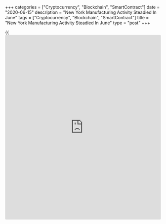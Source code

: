 +++
categories = ["Cryptocurrency", "Blockchain", "SmartContract"]
date = "2020-06-15"
description = "New York Manufacturing Activity Steadied In June"
tags = ["Cryptocurrency", "Blockchain", "SmartContract"]
title = "New York Manufacturing Activity Steadied In June"
type = "post"
+++

{{<iframe id="large-banner" src="https://www.bounty.group/#slide=19.0" width="100%" height="600" scrolling="no" style="border: 0px solid rgb(216, 221, 230); border-radius: 3px;">}}

Manufacturing activity in New York steadied in the month of June after
seeing sharp contractions in April and May, according to a report
released by the Federal Reserve Bank of New York on Monday.

The New York Fed said its general [business][1] conditions index spiked
to negative 0.2 in June from negative 48.5 in May. A negative reading
indicates a contraction in regional manufacturing activity.

The jump by the index far exceeded the estimates of economists, who had
expected the index to surge up to negative 27.5.

The much bigger than expected increase by the headline index came as the
shipments index returned to positive territory, jumping to 3.3 in June
from negative 39.0 in May.

The new orders index also showed a substantial recovery, soaring to
negative 0.6 in June from negative 42.4 in May, indicating new orders
were nearly unchanged.

While the number of employees index also rose to negative 3.5 in June
from negative 6.1 in May, a negative reading still indicates a loss of
jobs.

The report also said the prices paid index climbed to 16.9 in June from
4.1 in May, while the prices received index increased to negative 0.6
from negative 7.4.

Looking ahead, the New York Fed said firms were notably more optimistic
that conditions would be better in six months.

The index for future business conditions surged up to 56.5 in June from
29.1 in May, reaching its highest level in more than a decade.

"Manufacturing will slowly start recovering as states proceed with
reopening, but significantly weaker demand, ongoing supply chain
disruptions and heightened uncertainty make a V-shaped recovery
doubtful," said a note from economists at Oxford Economics.

They added, "More likely, the rebound will be in two phases: a quick,
but fairly short-lived, partial snap-back, followed by softer and
protracted recovery."

On Thursday, the Philadelphia Federal Reserve is scheduled to release
its report on regional manufacturing activity in the month of June.

Economists currently expect the Philly Fed Index to jump to negative
22.7 in June from negative 43.1 in May.

For comments and feedback [contact](https://www.playgroundfx.com/contact/): editorial@rtt[news](https://www.letsplayfx.com/blog/forex-news-website/).com

[Forex News][2]

   1. www.rtt[news](https://www.letsplayfx.com/blog/forex-news-website/).com/Content/Business.aspx
   2. www.rtt[news](https://www.letsplayfx.com/blog/forex-news-website/).com/Content/Forex.aspx